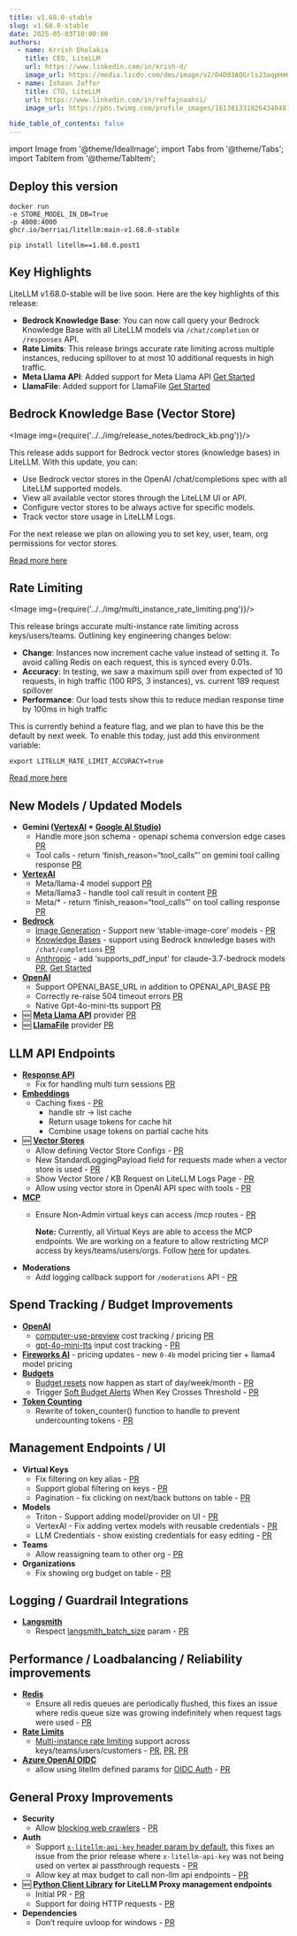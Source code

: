 ```yaml
---
title: v1.68.0-stable
slug: v1.68.0-stable
date: 2025-05-03T10:00:00
authors:
  - name: Krrish Dholakia
    title: CEO, LiteLLM
    url: https://www.linkedin.com/in/krish-d/
    image_url: https://media.licdn.com/dms/image/v2/D4D03AQGrlsJ3aqpHmQ/profile-displayphoto-shrink_400_400/B4DZSAzgP7HYAg-/0/1737327772964?e=1749686400&v=beta&t=Hkl3U8Ps0VtvNxX0BNNq24b4dtX5wQaPFp6oiKCIHD8
  - name: Ishaan Jaffer
    title: CTO, LiteLLM
    url: https://www.linkedin.com/in/reffajnaahsi/
    image_url: https://pbs.twimg.com/profile_images/1613813310264340481/lz54oEiB_400x400.jpg

hide_table_of_contents: false
---
```

import Image from '@theme/IdealImage';
import Tabs from '@theme/Tabs';
import TabItem from '@theme/TabItem';



## Deploy this version

<Tabs>
<TabItem value="docker" label="Docker">

``` showLineNumbers title="docker run litellm"
docker run
-e STORE_MODEL_IN_DB=True
-p 4000:4000
ghcr.io/berriai/litellm:main-v1.68.0-stable
```
</TabItem>

<TabItem value="pip" label="Pip">

``` showLineNumbers title="pip install litellm"
pip install litellm==1.68.0.post1
```
</TabItem>
</Tabs>

## Key Highlights

LiteLLM v1.68.0-stable will be live soon. Here are the key highlights of this release:

- **Bedrock Knowledge Base**: You can now call query your Bedrock Knowledge Base with all LiteLLM models via `/chat/completion` or `/responses` API.
- **Rate Limits**: This release brings accurate rate limiting across multiple instances, reducing spillover to at most 10 additional requests in high traffic. 
- **Meta Llama API**: Added support for Meta Llama API [Get Started](https://docs.litellm.ai/docs/providers/meta_llama)
- **LlamaFile**: Added support for LlamaFile [Get Started](https://docs.litellm.ai/docs/providers/llamafile)

## Bedrock Knowledge Base (Vector Store)

<Image img={require('../../img/release_notes/bedrock_kb.png')}/>
<br/>

This release adds support for Bedrock vector stores (knowledge bases) in LiteLLM. With this update, you can:

- Use Bedrock vector stores in the OpenAI /chat/completions spec with all LiteLLM supported models. 
- View all available vector stores through the LiteLLM UI or API.
- Configure vector stores to be always active for specific models.
- Track vector store usage in LiteLLM Logs.

For the next release we plan on allowing you to set key, user, team, org permissions for vector stores. 

[Read more here](https://docs.litellm.ai/docs/completion/knowledgebase)

## Rate Limiting

<Image img={require('../../img/multi_instance_rate_limiting.png')}/>
<br/>


This release brings accurate multi-instance rate limiting across keys/users/teams. Outlining key engineering changes below:

- **Change**: Instances now increment cache value instead of setting it. To avoid calling Redis on each request, this is synced every 0.01s.
- **Accuracy**: In testing, we saw a maximum spill over from expected of 10 requests, in high traffic (100 RPS, 3 instances), vs. current 189 request spillover
- **Performance**: Our load tests show this to reduce median response time by 100ms in high traffic 

This is currently behind a feature flag, and we plan to have this be the default by next week. To enable this today, just add this environment variable:

```
export LITELLM_RATE_LIMIT_ACCURACY=true
```

[Read more here](../../docs/proxy/users#beta-multi-instance-rate-limiting) 



## New Models / Updated Models
- **Gemini ([VertexAI](https://docs.litellm.ai/docs/providers/vertex#usage-with-litellm-proxy-server) + [Google AI Studio](https://docs.litellm.ai/docs/providers/gemini))**
    - Handle more json schema - openapi schema conversion edge cases [PR](https://github.com/BerriAI/litellm/pull/10351)
    - Tool calls - return ‘finish_reason=“tool_calls”’ on gemini tool calling response [PR](https://github.com/BerriAI/litellm/pull/10485)
- **[VertexAI](../../docs/providers/vertex#metallama-api)**
    - Meta/llama-4 model support [PR](https://github.com/BerriAI/litellm/pull/10492)
    - Meta/llama3 - handle tool call result in content [PR](https://github.com/BerriAI/litellm/pull/10492)
    - Meta/* - return ‘finish_reason=“tool_calls”’ on tool calling response [PR](https://github.com/BerriAI/litellm/pull/10492)
- **[Bedrock](../../docs/providers/bedrock#litellm-proxy-usage)**
    - [Image Generation](../../docs/providers/bedrock#image-generation) - Support new ‘stable-image-core’ models - [PR](https://github.com/BerriAI/litellm/pull/10351)
    - [Knowledge Bases](../../docs/completion/knowledgebase) - support using Bedrock knowledge bases with `/chat/completions` [PR](https://github.com/BerriAI/litellm/pull/10413)
    - [Anthropic](../../docs/providers/bedrock#litellm-proxy-usage) - add ‘supports_pdf_input’ for claude-3.7-bedrock models [PR](https://github.com/BerriAI/litellm/pull/9917), [Get Started](../../docs/completion/document_understanding#checking-if-a-model-supports-pdf-input)
- **[OpenAI](../../docs/providers/openai)**
    - Support OPENAI_BASE_URL in addition to OPENAI_API_BASE [PR](https://github.com/BerriAI/litellm/pull/10423)
    - Correctly re-raise 504 timeout errors [PR](https://github.com/BerriAI/litellm/pull/10462)
    - Native Gpt-4o-mini-tts support [PR](https://github.com/BerriAI/litellm/pull/10462)
- 🆕 **[Meta Llama API](../../docs/providers/meta_llama)** provider [PR](https://github.com/BerriAI/litellm/pull/10451)
- 🆕 **[LlamaFile](../../docs/providers/llamafile)** provider [PR](https://github.com/BerriAI/litellm/pull/10482)

## LLM API Endpoints
- **[Response API](../../docs/response_api)** 
    - Fix for handling multi turn sessions [PR](https://github.com/BerriAI/litellm/pull/10415)
- **[Embeddings](../../docs/embedding/supported_embedding)**
    - Caching fixes - [PR](https://github.com/BerriAI/litellm/pull/10424)
        - handle str -> list cache
        - Return usage tokens for cache hit 
        - Combine usage tokens on partial cache hits 
- 🆕 **[Vector Stores](../../docs/completion/knowledgebase)**
    - Allow defining Vector Store Configs - [PR](https://github.com/BerriAI/litellm/pull/10448)
    - New StandardLoggingPayload field for requests made when a vector store is used - [PR](https://github.com/BerriAI/litellm/pull/10509)
    - Show Vector Store / KB Request on LiteLLM Logs Page  - [PR](https://github.com/BerriAI/litellm/pull/10514)
    - Allow using vector store in OpenAI API spec with tools - [PR](https://github.com/BerriAI/litellm/pull/10516)
- **[MCP](../../docs/mcp)**
    - Ensure Non-Admin virtual keys can access /mcp routes - [PR](https://github.com/BerriAI/litellm/pull/10473)
      
      **Note:** Currently, all Virtual Keys are able to access the MCP endpoints. We are working on a feature to allow restricting MCP access by keys/teams/users/orgs. Follow [here](https://github.com/BerriAI/litellm/discussions/9891) for updates.
- **Moderations**
    - Add logging callback support for `/moderations` API - [PR](https://github.com/BerriAI/litellm/pull/10390)


## Spend Tracking / Budget Improvements
- **[OpenAI](../../docs/providers/openai)**
    - [computer-use-preview](../../docs/providers/openai/responses_api#computer-use) cost tracking / pricing [PR](https://github.com/BerriAI/litellm/pull/10422)
    - [gpt-4o-mini-tts](../../docs/providers/openai/text_to_speech) input cost tracking - [PR](https://github.com/BerriAI/litellm/pull/10462)
- **[Fireworks AI](../../docs/providers/fireworks_ai)** - pricing updates - new `0-4b` model pricing tier + llama4 model pricing
- **[Budgets](../../docs/proxy/users#set-budgets)**
    - [Budget resets](../../docs/proxy/users#reset-budgets) now happen as start of day/week/month - [PR](https://github.com/BerriAI/litellm/pull/10333)
    - Trigger [Soft Budget Alerts](../../docs/proxy/alerting#soft-budget-alerts-for-virtual-keys) When Key Crosses Threshold - [PR](https://github.com/BerriAI/litellm/pull/10491)
- **[Token Counting](../../docs/completion/token_usage#3-token_counter)**
    - Rewrite of token_counter() function to handle to prevent undercounting tokens - [PR](https://github.com/BerriAI/litellm/pull/10409)


## Management Endpoints / UI
- **Virtual Keys**
    - Fix filtering on key alias - [PR](https://github.com/BerriAI/litellm/pull/10455)
    - Support global filtering on keys - [PR](https://github.com/BerriAI/litellm/pull/10455)
    - Pagination - fix clicking on next/back buttons on table - [PR](https://github.com/BerriAI/litellm/pull/10528)
- **Models**
    - Triton - Support adding model/provider on UI - [PR](https://github.com/BerriAI/litellm/pull/10456)
    - VertexAI - Fix adding vertex models with reusable credentials - [PR](https://github.com/BerriAI/litellm/pull/10528)
    - LLM Credentials - show existing credentials for easy editing - [PR](https://github.com/BerriAI/litellm/pull/10519)
- **Teams**
    - Allow reassigning team to other org - [PR](https://github.com/BerriAI/litellm/pull/10527)
- **Organizations**
    - Fix showing org budget on table - [PR](https://github.com/BerriAI/litellm/pull/10528)



## Logging / Guardrail Integrations
- **[Langsmith](../../docs/observability/langsmith_integration)**
    - Respect [langsmith_batch_size](../../docs/observability/langsmith_integration#local-testing---control-batch-size) param - [PR](https://github.com/BerriAI/litellm/pull/10411)

## Performance / Loadbalancing / Reliability improvements
- **[Redis](../../docs/proxy/caching)**
    - Ensure all redis queues are periodically flushed, this fixes an issue where redis queue size was growing indefinitely when request tags were used - [PR](https://github.com/BerriAI/litellm/pull/10393)
- **[Rate Limits](../../docs/proxy/users#set-rate-limit)**
    - [Multi-instance rate limiting](../../docs/proxy/users#beta-multi-instance-rate-limiting) support across keys/teams/users/customers - [PR](https://github.com/BerriAI/litellm/pull/10458), [PR](https://github.com/BerriAI/litellm/pull/10497), [PR](https://github.com/BerriAI/litellm/pull/10500)
- **[Azure OpenAI OIDC](../../docs/providers/azure#entra-id---use-azure_ad_token)**
    - allow using litellm defined params for [OIDC Auth](../../docs/providers/azure#entra-id---use-azure_ad_token) - [PR](https://github.com/BerriAI/litellm/pull/10394)


## General Proxy Improvements
- **Security**
    - Allow [blocking web crawlers](../../docs/proxy/enterprise#blocking-web-crawlers) - [PR](https://github.com/BerriAI/litellm/pull/10420)
- **Auth**
    - Support [`x-litellm-api-key` header param by default](../../docs/pass_through/vertex_ai#use-with-virtual-keys), this fixes an issue from the prior release where `x-litellm-api-key` was not being used on vertex ai passthrough requests - [PR](https://github.com/BerriAI/litellm/pull/10392)
    - Allow key at max budget to call non-llm api endpoints - [PR](https://github.com/BerriAI/litellm/pull/10392)
- 🆕 **[Python Client Library](../../docs/proxy/management_cli) for LiteLLM Proxy management endpoints**
    - Initial PR - [PR](https://github.com/BerriAI/litellm/pull/10445)
    - Support for doing HTTP requests - [PR](https://github.com/BerriAI/litellm/pull/10452)
- **Dependencies**
    - Don’t require uvloop for windows - [PR](https://github.com/BerriAI/litellm/pull/10483)
